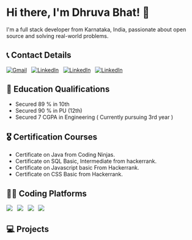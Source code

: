 # Hi there, I'm Dhruva Bhat! 👋
I'm a full stack developer from Karnataka, India, passionate about open source and solving real-world problems.

## 📞 Contact Details

<a href="mailto:dhruvabhat24@gmail.com"><img alt="Gmail" src="https://img.shields.io/badge/Gmail-D14836?style=for-the-badge&logo=gmail&logoColor=white" /></a> &nbsp;
<a href="https://www.linkedin.com/in/dhruvabhatsn/"><img alt="LinkedIn" src="https://img.shields.io/badge/LinkedIn-0077B5?style=for-the-badge&logo=linkedin&logoColor=white"/></a> &nbsp;
<a href="https://dhruvabhat.netlify.app/"><img alt="LinkedIn" src="https://img.shields.io/badge/website-000000?style=for-the-badge&logo=About.me&logoColor=white"/></a> &nbsp;
 <a href="https://linktr.ee/dhruva24"> <img alt="LinkedIn" src="https://img.shields.io/badge/linktree-39E09B?style=for-the-badge&logo=linktree&logoColor=white"/></a> &nbsp;

## 📖 Education Qualifications
  - Secured 89 % in 10th
  - Secured 90 % in PU (12th)
  - Secured 7 CGPA in Engineering ( Currently pursuing 3rd year )

## 🎖️ Certification Courses
 - Certificate on Java from Coding Ninjas.
 - Certificate on SQL Basic, Intermediate from hackerrank. 
 - Certificate on Javascript basic From Hackerrank.
 - Certificate on CSS Basic from Hackerrank.

## 👨‍💻 Coding Platforms
   <a href="https://www.hackerrank.com/dhruvabhat24"><img src="https://img.shields.io/badge/-Hackerrank-2EC866?style=for-the-badge&logo=HackerRank&logoColor=white"/></a> &nbsp;
   <a herf="https://leetcode.com/u/dhruvabhat/"><img src="https://img.shields.io/badge/-LeetCode-FFA116?style=for-the-badge&logo=LeetCode&logoColor=black"/></a> &nbsp;
  <a href="https://www.geeksforgeeks.org/user/dhruvab1dkd/"><img src="https://img.shields.io/badge/GeeksforGeeks-298D46?style=for-the-badge&logo=geeksforgeeks&logoColor=white"/></a> &nbsp;
      <a href="https://www.codechef.com/users/dhruva_77"><img src="https://img.shields.io/badge/Codechef-%23B92B27.svg?&style=for-the-badge&logo=Codechef&logoColor=white"/></a> &nbsp;

## 💻 Projects 
